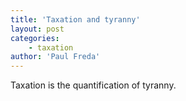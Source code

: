 ```yaml
---
title: 'Taxation and tyranny'
layout: post
categories:
    - taxation
author: 'Paul Freda'
---
```


Taxation is the quantification of tyranny.
